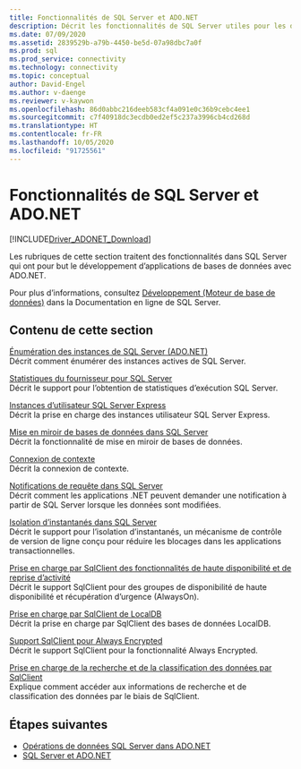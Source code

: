 ```yaml
---
title: Fonctionnalités de SQL Server et ADO.NET
description: Décrit les fonctionnalités de SQL Server utiles pour les développeurs d’applications ADO.NET.
ms.date: 07/09/2020
ms.assetid: 2839529b-a79b-4450-be5d-07a98dbc7a0f
ms.prod: sql
ms.prod_service: connectivity
ms.technology: connectivity
ms.topic: conceptual
author: David-Engel
ms.author: v-daenge
ms.reviewer: v-kaywon
ms.openlocfilehash: 86d0abbc216deeb583cf4a091e0c36b9cebc4ee1
ms.sourcegitcommit: c7f40918dc3ecdb0ed2ef5c237a3996cb4cd268d
ms.translationtype: HT
ms.contentlocale: fr-FR
ms.lasthandoff: 10/05/2020
ms.locfileid: "91725561"
---
```

# <a name="sql-server-features-and-adonet"></a>Fonctionnalités de SQL Server et ADO.NET

[!INCLUDE[Driver_ADONET_Download](../../../includes/driver_adonet_download.md)]

Les rubriques de cette section traitent des fonctionnalités dans SQL Server qui ont pour but le développement d’applications de bases de données avec ADO.NET.  
  
Pour plus d’informations, consultez [Développement (Moteur de base de données)](/previous-versions/sql/sql-server-2008/bb500155(v=sql.100)) dans la Documentation en ligne de SQL Server.
  
## <a name="in-this-section"></a>Contenu de cette section  
[Énumération des instances de SQL Server (ADO.NET)](enumerate-instances-sql-server.md)  
Décrit comment énumérer des instances actives de SQL Server.  
  
[Statistiques du fournisseur pour SQL Server](provider-statistics-sql-server.md)  
Décrit le support pour l’obtention de statistiques d’exécution SQL Server.  
  
[Instances d’utilisateur SQL Server Express](sql-server-express-user-instances.md)  
Décrit la prise en charge des instances utilisateur SQL Server Express.  
  
[Mise en miroir de bases de données dans SQL Server](database-mirroring-sql-server.md)  
Décrit la fonctionnalité de mise en miroir de bases de données.  

[Connexion de contexte](context-connection.md)  
Décrit la connexion de contexte.  
  
[Notifications de requête dans SQL Server](query-notifications-sql-server.md)  
Décrit comment les applications .NET peuvent demander une notification à partir de SQL Server lorsque les données sont modifiées.  
  
[Isolation d’instantanés dans SQL Server](snapshot-isolation-sql-server.md)  
Décrit le support pour l’isolation d’instantanés, un mécanisme de contrôle de version de ligne conçu pour réduire les blocages dans les applications transactionnelles.  
  
[Prise en charge par SqlClient des fonctionnalités de haute disponibilité et de reprise d’activité](sqlclient-support-high-availability-disaster-recovery.md)  
Décrit le support SqlClient pour des groupes de disponibilité de haute disponibilité et récupération d’urgence (AlwaysOn).  
  
[Prise en charge par SqlClient de LocalDB](sqlclient-support-localdb.md)  
Décrit la prise en charge par SqlClient des bases de données LocalDB.

[Support SqlClient pour Always Encrypted](sqlclient-support-always-encrypted.md)  
Décrit le support SqlClient pour la fonctionnalité Always Encrypted.

[Prise en charge de la recherche et de la classification des données par SqlClient](data-classification.md)  
Explique comment accéder aux informations de recherche et de classification des données par le biais de SqlClient.

## <a name="next-steps"></a>Étapes suivantes
- [Opérations de données SQL Server dans ADO.NET](sql-server-data-operations.md)
- [SQL Server et ADO.NET](index.md)